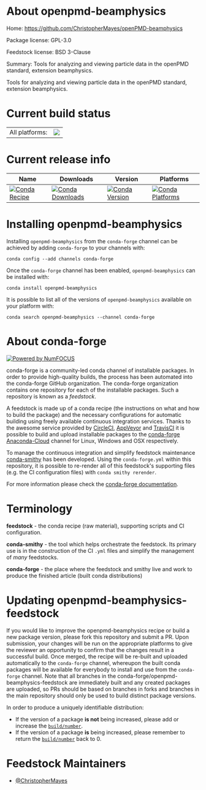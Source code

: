 About openpmd-beamphysics
=========================

Home: https://github.com/ChristopherMayes/openPMD-beamphysics

Package license: GPL-3.0

Feedstock license: BSD 3-Clause

Summary: Tools for analyzing and viewing particle data in the openPMD standard, extension beamphysics.

Tools for analyzing and viewing particle data in the openPMD standard,
extension beamphysics.


Current build status
====================


<table><tr><td>All platforms:</td>
    <td>
      <a href="https://dev.azure.com/conda-forge/feedstock-builds/_build/latest?definitionId=8810&branchName=master">
        <img src="https://dev.azure.com/conda-forge/feedstock-builds/_apis/build/status/openpmd-beamphysics-feedstock?branchName=master">
      </a>
    </td>
  </tr>
</table>

Current release info
====================

| Name | Downloads | Version | Platforms |
| --- | --- | --- | --- |
| [![Conda Recipe](https://img.shields.io/badge/recipe-openpmd--beamphysics-green.svg)](https://anaconda.org/conda-forge/openpmd-beamphysics) | [![Conda Downloads](https://img.shields.io/conda/dn/conda-forge/openpmd-beamphysics.svg)](https://anaconda.org/conda-forge/openpmd-beamphysics) | [![Conda Version](https://img.shields.io/conda/vn/conda-forge/openpmd-beamphysics.svg)](https://anaconda.org/conda-forge/openpmd-beamphysics) | [![Conda Platforms](https://img.shields.io/conda/pn/conda-forge/openpmd-beamphysics.svg)](https://anaconda.org/conda-forge/openpmd-beamphysics) |

Installing openpmd-beamphysics
==============================

Installing `openpmd-beamphysics` from the `conda-forge` channel can be achieved by adding `conda-forge` to your channels with:

```
conda config --add channels conda-forge
```

Once the `conda-forge` channel has been enabled, `openpmd-beamphysics` can be installed with:

```
conda install openpmd-beamphysics
```

It is possible to list all of the versions of `openpmd-beamphysics` available on your platform with:

```
conda search openpmd-beamphysics --channel conda-forge
```


About conda-forge
=================

[![Powered by NumFOCUS](https://img.shields.io/badge/powered%20by-NumFOCUS-orange.svg?style=flat&colorA=E1523D&colorB=007D8A)](http://numfocus.org)

conda-forge is a community-led conda channel of installable packages.
In order to provide high-quality builds, the process has been automated into the
conda-forge GitHub organization. The conda-forge organization contains one repository
for each of the installable packages. Such a repository is known as a *feedstock*.

A feedstock is made up of a conda recipe (the instructions on what and how to build
the package) and the necessary configurations for automatic building using freely
available continuous integration services. Thanks to the awesome service provided by
[CircleCI](https://circleci.com/), [AppVeyor](https://www.appveyor.com/)
and [TravisCI](https://travis-ci.com/) it is possible to build and upload installable
packages to the [conda-forge](https://anaconda.org/conda-forge)
[Anaconda-Cloud](https://anaconda.org/) channel for Linux, Windows and OSX respectively.

To manage the continuous integration and simplify feedstock maintenance
[conda-smithy](https://github.com/conda-forge/conda-smithy) has been developed.
Using the ``conda-forge.yml`` within this repository, it is possible to re-render all of
this feedstock's supporting files (e.g. the CI configuration files) with ``conda smithy rerender``.

For more information please check the [conda-forge documentation](https://conda-forge.org/docs/).

Terminology
===========

**feedstock** - the conda recipe (raw material), supporting scripts and CI configuration.

**conda-smithy** - the tool which helps orchestrate the feedstock.
                   Its primary use is in the construction of the CI ``.yml`` files
                   and simplify the management of *many* feedstocks.

**conda-forge** - the place where the feedstock and smithy live and work to
                  produce the finished article (built conda distributions)


Updating openpmd-beamphysics-feedstock
======================================

If you would like to improve the openpmd-beamphysics recipe or build a new
package version, please fork this repository and submit a PR. Upon submission,
your changes will be run on the appropriate platforms to give the reviewer an
opportunity to confirm that the changes result in a successful build. Once
merged, the recipe will be re-built and uploaded automatically to the
`conda-forge` channel, whereupon the built conda packages will be available for
everybody to install and use from the `conda-forge` channel.
Note that all branches in the conda-forge/openpmd-beamphysics-feedstock are
immediately built and any created packages are uploaded, so PRs should be based
on branches in forks and branches in the main repository should only be used to
build distinct package versions.

In order to produce a uniquely identifiable distribution:
 * If the version of a package **is not** being increased, please add or increase
   the [``build/number``](https://conda.io/docs/user-guide/tasks/build-packages/define-metadata.html#build-number-and-string).
 * If the version of a package **is** being increased, please remember to return
   the [``build/number``](https://conda.io/docs/user-guide/tasks/build-packages/define-metadata.html#build-number-and-string)
   back to 0.

Feedstock Maintainers
=====================

* [@ChristopherMayes](https://github.com/ChristopherMayes/)

